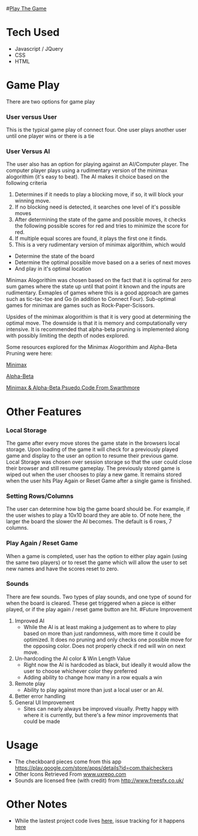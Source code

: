 #[Play The Game](http://jrmils89.github.io/ConnectFour/ConnectFourIndex.html)

# Tech Used
* Javascript / JQuery
* CSS
* HTML

# Game Play
There are two options for game play

### User versus User
This is the typical game play of connect four. One user plays another user until one player wins or there is a tie

### User Versus AI
The user also has an option for playing against an AI/Computer player. The computer player plays using a rudimentary version of the minimax alogorithim (it's easy to beat). The AI makes it choice based on the following criteria

1. Determines if it needs to play a blocking move, if so, it will block your winning move. 
2. If no blocking need is detected, it searches one level of it's possible moves
3. After determining the state of the game and possible moves, it checks the following possible scores for red and tries to minimize the score for red.
4. If multiple equal scores are found, it plays the first one it finds.
5. This is a very rudimentary version of minimax algorithim, which would
  * Determine the state of the board
  * Determine the optimal possible move based on a a series of next moves
  * And play in it's optimal location

Minimax Alogorithim was chosen based on the fact that it is optimal for zero sum games where the state up until that point it known and the inputs are rudimentary. Exmaples of games where this is a good approach are games such as tic-tac-toe and Go (in addition to Connect Four). Sub-optimal games for minimax are games such as Rock-Paper-Scissors.

Upsides of the minimax alogorithim is that it is very good at determining the optimal move. The downside is that it is memory and computationally very intensive. It is recommended that alpha-beta pruning is implemented along with possibly limiting the depth of nodes explored. 

Some resources explored for the Minimax Alogorithim and Alpha-Beta Pruning were here:

[Minimax](https://www.youtube.com/watch?v=6ELUvkSkCts)

[Alpha-Beta](https://www.youtube.com/watch?v=xBXHtz4Gbdo)

[Minimax & Alpha-Beta Psuedo Code From Swarthmore](https://www.cs.swarthmore.edu/~meeden/cs63/f05/minimax.html)

# Other Features
### Local Storage
The game after every move stores the game state in the browsers local storage. Upon loading of the game it will check for a previously played game and display to the user an option to resume their previous game. Local Storage was chosen over session storage so that the user could close their browser and still resume gameplay. The previously stored game is wiped out when the user chooses to play a new game. It remains stored when the user hits Play Again or Reset Game after a single game is finished.
### Setting Rows/Columns
The user can determine how big the game board should be. For example, if the user wishes to play a 10x10 board they are able to. Of note here, the larger the board the slower the AI becomes. The default is 6 rows, 7 columns.
### Play Again / Reset Game
When a game is completed, user has the option to either play again (using the same two players) or to reset the game which will allow the user to set new names and have the scores reset to zero.
### Sounds
There are few sounds. Two types of play sounds, and one type of sound for when the board is cleared. These get triggered when a piece is either played, or if the play again / reset game button are hit.
#Future Improvement
1. Improved AI
	* While the AI is at least making a judgement as to where to play based on more than just randomness, with more time it could be  optimized. It does no pruning and only checks one possible move for the opposing color. Does not properly check if red will win on next move. 
2. Un-hardcoding the AI color & Win Length Value
	* Right now the AI is hardcoded as black, but ideally it would allow the user to choose whichever color they preferred
	* Adding ability to change how many in a row equals a win
3. Remote play
	* Ability to play against more than just a local user or an AI.
4. Better error handling
5. General UI Improvement
	* Sites can nearly always be improved visually. Pretty happy with where it is currently, but there's a few minor improvements that could be made


# Usage
+ The checkboard pieces come from this app https://play.google.com/store/apps/details?id=com.thaicheckers
+ Other Icons Retrieved From www.uxrepo.com
+ Sounds are licensed free (with credit) from http://www.freesfx.co.uk/

# Other Notes
+ While the lastest project code lives [here](https://github.com/jrmils89/jrmils89.github.io/tree/master/ConnectFour), issue tracking for it happens [here](https://github.com/jrmils89/ConnectFour/issues)